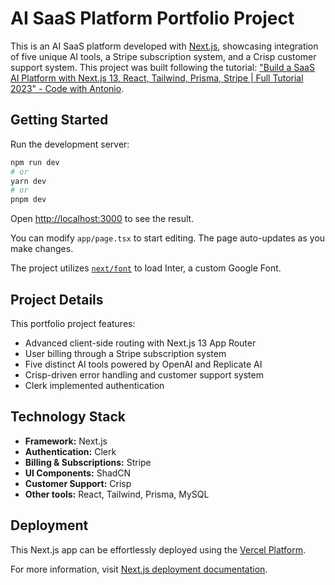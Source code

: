 # AI SaaS Platform Portfolio Project

This is an AI SaaS platform developed with [Next.js](https://nextjs.org/), showcasing integration of five unique AI tools, a Stripe subscription system, and a Crisp customer support system. This project was built following the tutorial: ["Build a SaaS AI Platform with Next.js 13, React, Tailwind, Prisma, Stripe | Full Tutorial 2023" - Code with Antonio](https://www.youtube.com/watch?v=ffJ38dBzrlY).

## Getting Started

Run the development server:

```bash
npm run dev
# or
yarn dev
# or
pnpm dev
```

Open [http://localhost:3000](http://localhost:3000) to see the result.

You can modify `app/page.tsx` to start editing. The page auto-updates as you make changes.

The project utilizes [`next/font`](https://nextjs.org/docs/basic-features/font-optimization) to load Inter, a custom Google Font.

## Project Details

This portfolio project features:

- Advanced client-side routing with Next.js 13 App Router
- User billing through a Stripe subscription system
- Five distinct AI tools powered by OpenAI and Replicate AI
- Crisp-driven error handling and customer support system
- Clerk implemented authentication

## Technology Stack

- **Framework:** Next.js
- **Authentication:** Clerk
- **Billing & Subscriptions:** Stripe
- **UI Components:** ShadCN
- **Customer Support:** Crisp
- **Other tools:** React, Tailwind, Prisma, MySQL

## Deployment

This Next.js app can be effortlessly deployed using the [Vercel Platform](https://vercel.com/new?utm_medium=default-template&filter=next.js&utm_source=create-next-app&utm_campaign=create-next-app-readme).

For more information, visit [Next.js deployment documentation](https://nextjs.org/docs/deployment).
